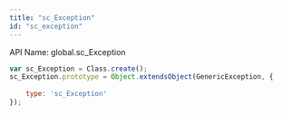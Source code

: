 ```yaml
---
title: "sc_Exception"
id: "sc_exception"
---
```


API Name: global.sc_Exception

```js
var sc_Exception = Class.create();
sc_Exception.prototype = Object.extendsObject(GenericException, {
	
	type: 'sc_Exception'
});
```